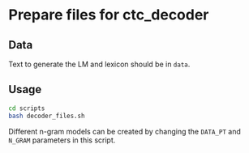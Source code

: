 # Prepare files for ctc_decoder

## Data

Text to generate the LM and lexicon should be in `data`.

## Usage

```bash
cd scripts
bash decoder_files.sh
```

Different n-gram models can be created by changing the `DATA_PT` and `N_GRAM` parameters in this script.

